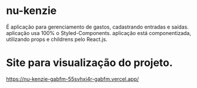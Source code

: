 # nu-kenzie
É aplicação para gerenciamento de gastos, cadastrando entradas e saídas.
aplicação usa 100% o Styled-Components.
aplicação está componentizada, utilizando props e childrens pelo React.js.
# Site para visualização do projeto.
https://nu-kenzie-gabfm-55svhxi4r-gabfm.vercel.app/
